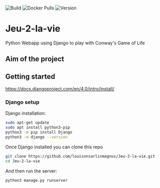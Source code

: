 ![Build](https://github.com/louisonsarlinmagnus/Jeu-2-la-vie/actions/workflows/django.yml/badge.svg)
![Docker Pulls](https://img.shields.io/docker/pulls/louisonsarlinmagnus/jeu-2-la-vie?logo=docker&color=0aa8d2&logoColor=fff)
![Version](https://img.shields.io/badge/version-v0.0.0-<COLOR>?logo=azurepipelines&amp;color=0aa8d2)


# Jeu-2-la-vie
Python Webapp using Django to play with Conway's Game of Life

## Aim of the project

## Getting started
https://docs.djangoproject.com/en/4.0/intro/install/

### Django setup
Django installation:
```bash
sudo apt-get update
sudo apt install python3-pip
python3 -m pip install Django
python3 -m django --version
```
Once Django installed you can clone this repo

```sh
git clone https://github.com/louisonsarlinmagnus/Jeu-2-la-vie.git
cd Jeu-2-la-vie
```
And then run the server:
```sh
python3 manage.py runserver
``` 

